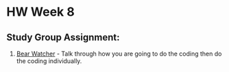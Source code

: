 # HW Week 8

## Study Group Assignment:
1. [Bear Watcher](https://github.com/nss-nightclass-projects/exercise-vault/blob/master/MODULES_bear_watcher.md) - Talk through how you are going to do the coding then do the coding individually.
